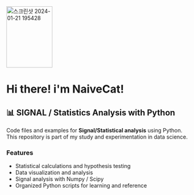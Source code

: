 <img width="120" height="160" alt="스크린샷 2024-01-21 195428" src="https://github.com/user-attachments/assets/7ce32797-d6f5-4ff0-b2ef-32c85eed91b5" />

# Hi there! i'm NaiveCat!


## 📊 SIGNAL / Statistics Analysis with Python

Code files and examples for **Signal/Statistical analysis** using Python.  
This repository is part of my study and experimentation in data science.

### Features
- Statistical calculations and hypothesis testing
- Data visualization and analysis
- Signal analysis with Numpy / Scipy
- Organized Python scripts for learning and reference

